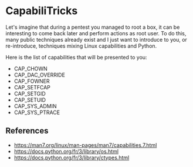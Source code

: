 # CapabiliTricks

Let's imagine that during a pentest you managed to root a box, it can be interesting to come back 
later and perform actions as root user. To do this, many public techniques already exist and I just 
want to introduce to you, or re-introduce, techniques mixing Linux capabilities and Python.

Here is the list of capabilities that will be presented to you:

- CAP_CHOWN
- CAP_DAC_OVERRIDE
- CAP_FOWNER
- CAP_SETFCAP
- CAP_SETGID
- CAP_SETUID
- CAP_SYS_ADMIN
- CAP_SYS_PTRACE

## References

- https://man7.org/linux/man-pages/man7/capabilities.7.html
- https://docs.python.org/fr/3/library/os.html
- https://docs.python.org/fr/3/library/ctypes.html

